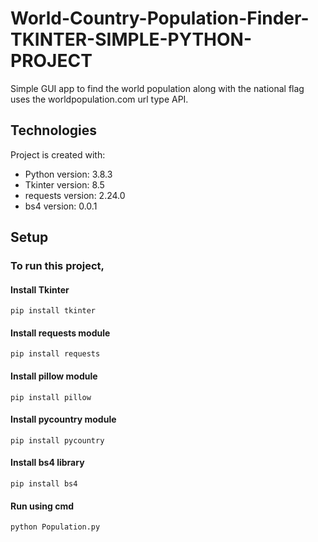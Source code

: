 # World-Country-Population-Finder-TKINTER-SIMPLE-PYTHON-PROJECT
Simple GUI app to find the world population along with the national flag uses the worldpopulation.com  url type API.


## Technologies
Project is created with:
* Python version: 3.8.3
* Tkinter version: 8.5
* requests version: 2.24.0
* bs4 version: 0.0.1

## Setup
### To run this project,
#### Install Tkinter
```
pip install tkinter
```
#### Install requests module
```
pip install requests
```
#### Install pillow module
```
pip install pillow
```
#### Install pycountry module
```
pip install pycountry
```
#### Install bs4 library
```
pip install bs4
```
#### Run using cmd
```
python Population.py
```
